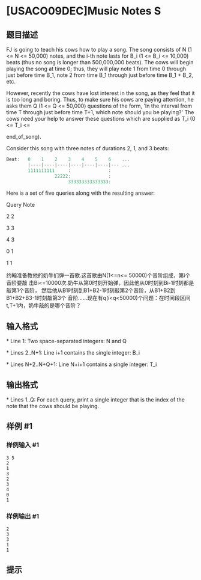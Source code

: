 # [USACO09DEC]Music Notes S

## 题目描述

FJ is going to teach his cows how to play a song. The song consists of N (1 <= N <= 50,000) notes, and the i-th note lasts for B\_i (1 <= B\_i <= 10,000) beats (thus no song is longer than 500,000,000 beats). The cows will begin playing the song at time 0; thus, they will play note 1 from time 0 through just before time B\_1, note 2 from time B\_1 through just before time B\_1 + B\_2, etc.

However, recently the cows have lost interest in the song, as they feel that it is too long and boring. Thus, to make sure his cows are paying attention, he asks them Q (1 <= Q <= 50,000) questions of the form, 'In the interval from time T through just before time T+1, which note should you be playing?' The cows need your help to answer these questions which are supplied as T\_i (0 <= T\_i <=

end\_of\_song). 

Consider this song with three notes of durations 2, 1, and 3 beats:

```cpp
Beat:   0    1    2    3    4    5    6    ...
        |----|----|----|----|----|----|--- ...
        1111111111     :              :
                  22222:              :
                       333333333333333:
``` 
Here is a set of five queries along with the resulting answer:

Query    Note

2        2

3        3

4        3

0        1

1        1

约翰准备教他的奶牛们弹一首歌.这首歌由N(1<=n<= 50000)个音阶组成，第i个音阶要敲 击Bi<=10000次.奶牛从第0时刻开始弹，因此他从0时刻到Bi-1时刻都是敲第1个音阶， 然后他从B1时刻到B1+B2-1时刻敲第2个音阶，从B1+B2到B1+B2+B3-1时刻敲第3个 音阶……现在有q(i<q<50000)个问题：在时间段区间t,T+1内，奶牛敲的是哪个音阶？


## 输入格式

\* Line 1: Two space-separated integers: N and Q

\* Lines 2..N+1: Line i+1 contains the single integer: B\_i

\* Lines N+2..N+Q+1: Line N+i+1 contains a single integer: T\_i


## 输出格式

\* Lines 1..Q: For each query, print a single integer that is the index of the note that the cows should be playing.


## 样例 #1

### 样例输入 #1
```
3 5 
2 
1 
3 
2 
3 
4 
0 
1
```

### 样例输出 #1

```
2 
3 
3 
1 
1
```

## 提示


